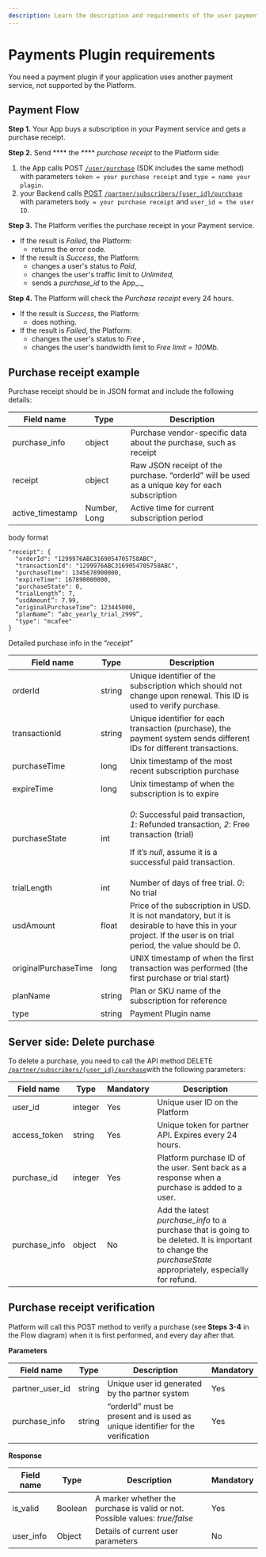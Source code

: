 ```yaml
---
description: Learn the description and requirements of the user payment plugin
---
```


# Payments Plugin requirements

You need a payment plugin if your application uses another payment service, not supported by the Platform.

## Payment Flow

**Step 1.** Your App buys a subscription in your Payment service and gets a purchase receipt.

**Step 2.** Send **** the **** _purchase receipt_ to the Platform side:

1. the App calls POST [`/user/purchase`](https://backend.northghost.com/doc/all/index.html#!/user-controller/sendPurchase) (SDK includes the same method) with parameters `token = your purchase receipt` and `type = name your plagin`.
2. your Backend calls [POST](https://backend.northghost.com/doc/all/index.html#!/partner-controller/sendPurchaseByPartner) [`/partner/subscribers/{user_id}/purchase`](https://backend.northghost.com/doc/all/index.html#!/partner-controller/sendPurchaseByPartner) with parameters `body = your purchase receipt` and `user_id = the user ID`.

**Step 3.** The Platform verifies the purchase receipt in your Payment service.&#x20;

* If the result is _Failed_, the Platform:
  * returns the error code.&#x20;
* If the result is _Success_, the Platform:
  * changes a user's status to _Paid_,
  * changes the user's traffic limit to _Unlimited,_
  * sends a _purchase\_id_ to the App_._

**Step 4.**  The Platform will check the _Purchase receipt_ every 24 hours.

* If the result is _Success_, the Platform:
  * does nothing.
* If the result is _Failed_, the Platform: &#x20;
  * changes the user's status to _Free_ ,
  * changes the user's bandwidth limit to _Free limit = 100Mb._

## Purchase receipt example

Purchase receipt should be in JSON format and include the following details:

| Field name        | Type         | Description                                                                                    |
| ----------------- | ------------ | ---------------------------------------------------------------------------------------------- |
| purchase\_info    | object       | Purchase vendor-specific data about the purchase, such as receipt                              |
| receipt           | object       | Raw JSON receipt of the purchase. “orderId” will be used as a unique key for each subscription |
| active\_timestamp | Number, Long | Active time for current subscription period                                                    |

body format

```
"receipt": {
  "orderId": "1299976ABC3169054705758ABC",
  "transactionId": "1299976ABC3169054705758ABC",
  "purchaseTime": 1345678900000,
  "expireTime": 167890000000,
  "purchaseState": 0,
  “trialLength”: 7,
  “usdAmount”: 7.99,
  “originalPurchaseTime”: 123445000,
  “planName”: “abc_yearly_trial_2999”,
  "type": "mcafee"
}
```

Detailed purchase info in the “_receipt"_

| Field name           | Type   | Description                                                                                                                                                                                     |
| -------------------- | ------ | ----------------------------------------------------------------------------------------------------------------------------------------------------------------------------------------------- |
| orderId              | string | Unique identifier of the subscription which should not change upon renewal. This ID is used to verify purchase.                                                                                 |
| transactionId        | string | Unique identifier for each transaction (purchase), the payment system sends different IDs for different transactions.                                                                           |
| purchaseTime         | long   | Unix timestamp of the most recent subscription purchase                                                                                                                                         |
| expireTime           | long   | Unix timestamp of when the subscription is to expire                                                                                                                                            |
| purchaseState        | int    | <p><em>0</em>: Successful paid transaction, <em>1</em>: Refunded transaction, <em>2</em>: Free transaction (trial)</p><p>If it’s <em>null</em>, assume it is a successful paid transaction.</p> |
| trialLength          | int    | Number of days of free trial. _0_: No trial                                                                                                                                                     |
| usdAmount            | float  | Price of the subscription in USD. It is not mandatory, but it is desirable to have this in your project. If the user is on trial period, the value should be _0_.                               |
| originalPurchaseTime | long   | UNIX timestamp of when the first transaction was performed (the first purchase or trial start)                                                                                                  |
| planName             | string | Plan or SKU name of the subscription for reference                                                                                                                                              |
| type                 | string | Payment Plugin name                                                                                                                                                                             |

## Server side: Delete purchase

To delete a purchase, you need to call the API method DELETE [`/partner/subscribers/{user_id}/purchase`](https://backend.northghost.com/doc/all/index.html#!/partner-controller/deletePurchaseByPartner)with the following parameters:

| Field name     | Type    | Mandatory | Description                                                                                                                                                    |
| -------------- | ------- | --------- | -------------------------------------------------------------------------------------------------------------------------------------------------------------- |
| user\_id       | integer | Yes       | Unique user ID on the Platform                                                                                                                                 |
| access\_token  | string  | Yes       | Unique token for partner API. Expires every 24 hours.                                                                                                          |
| purchase\_id   | integer | Yes       | Platform purchase ID of the user. Sent back as a response when a purchase is added to a user.                                                                  |
| purchase\_info | object  | No        | Add the latest _purchase\_info_ to a purchase that is going to be deleted. It is important to change the _purchaseState_ appropriately, especially for refund. |

## Purchase receipt verification

Platform will call this POST method to verify a purchase (see **Steps 3-4** in the Flow diagram) when it is first performed, and every day after that.

**Parameters**

| Field name        | Type   | Description                                                                     | Mandatory |
| ----------------- | ------ | ------------------------------------------------------------------------------- | --------- |
| partner\_user\_id | string | Unique user id generated by the partner system                                  | Yes       |
| purchase\_info    | string | “orderId” must be present and is used as unique identifier for the verification | Yes       |

**Response**

| Field name | Type    | Description                                                                  | Mandatory |
| ---------- | ------- | ---------------------------------------------------------------------------- | --------- |
| is\_valid  | Boolean | A marker whether the purchase is valid or not. Possible values: _true/false_ | Yes       |
| user\_info | Object  | Details of current user parameters                                           | No        |
